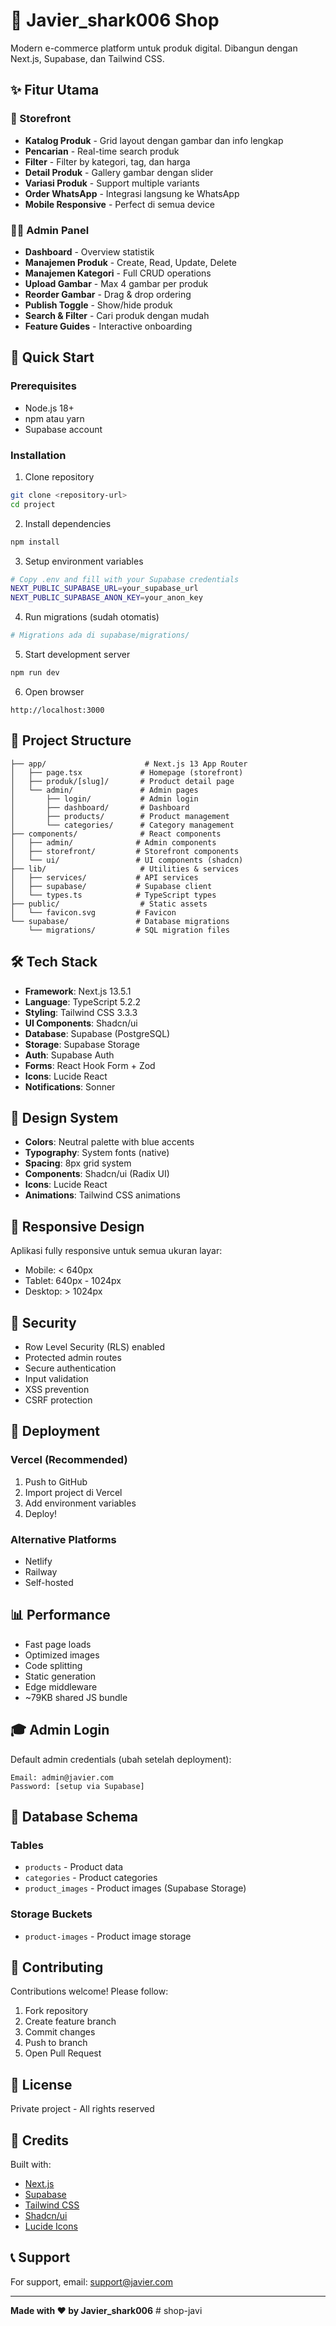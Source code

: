 # 🛒 Javier_shark006 Shop

Modern e-commerce platform untuk produk digital. Dibangun dengan Next.js, Supabase, dan Tailwind CSS.

## ✨ Fitur Utama

### 🏪 Storefront
- **Katalog Produk** - Grid layout dengan gambar dan info lengkap
- **Pencarian** - Real-time search produk
- **Filter** - Filter by kategori, tag, dan harga
- **Detail Produk** - Gallery gambar dengan slider
- **Variasi Produk** - Support multiple variants
- **Order WhatsApp** - Integrasi langsung ke WhatsApp
- **Mobile Responsive** - Perfect di semua device

### 👨‍💼 Admin Panel
- **Dashboard** - Overview statistik
- **Manajemen Produk** - Create, Read, Update, Delete
- **Manajemen Kategori** - Full CRUD operations
- **Upload Gambar** - Max 4 gambar per produk
- **Reorder Gambar** - Drag & drop ordering
- **Publish Toggle** - Show/hide produk
- **Search & Filter** - Cari produk dengan mudah
- **Feature Guides** - Interactive onboarding

## 🚀 Quick Start

### Prerequisites
- Node.js 18+ 
- npm atau yarn
- Supabase account

### Installation

1. Clone repository
```bash
git clone <repository-url>
cd project
```

2. Install dependencies
```bash
npm install
```

3. Setup environment variables
```bash
# Copy .env and fill with your Supabase credentials
NEXT_PUBLIC_SUPABASE_URL=your_supabase_url
NEXT_PUBLIC_SUPABASE_ANON_KEY=your_anon_key
```

4. Run migrations (sudah otomatis)
```bash
# Migrations ada di supabase/migrations/
```

5. Start development server
```bash
npm run dev
```

6. Open browser
```
http://localhost:3000
```

## 📁 Project Structure

```
├── app/                      # Next.js 13 App Router
│   ├── page.tsx             # Homepage (storefront)
│   ├── produk/[slug]/       # Product detail page
│   └── admin/               # Admin pages
│       ├── login/           # Admin login
│       ├── dashboard/       # Dashboard
│       ├── products/        # Product management
│       └── categories/      # Category management
├── components/              # React components
│   ├── admin/              # Admin components
│   ├── storefront/         # Storefront components
│   └── ui/                 # UI components (shadcn)
├── lib/                     # Utilities & services
│   ├── services/           # API services
│   ├── supabase/           # Supabase client
│   └── types.ts            # TypeScript types
├── public/                  # Static assets
│   └── favicon.svg         # Favicon
└── supabase/               # Database migrations
    └── migrations/         # SQL migration files
```

## 🛠️ Tech Stack

- **Framework**: Next.js 13.5.1
- **Language**: TypeScript 5.2.2
- **Styling**: Tailwind CSS 3.3.3
- **UI Components**: Shadcn/ui
- **Database**: Supabase (PostgreSQL)
- **Storage**: Supabase Storage
- **Auth**: Supabase Auth
- **Forms**: React Hook Form + Zod
- **Icons**: Lucide React
- **Notifications**: Sonner

## 🎨 Design System

- **Colors**: Neutral palette with blue accents
- **Typography**: System fonts (native)
- **Spacing**: 8px grid system
- **Components**: Shadcn/ui (Radix UI)
- **Icons**: Lucide React
- **Animations**: Tailwind CSS animations

## 📱 Responsive Design

Aplikasi fully responsive untuk semua ukuran layar:
- Mobile: < 640px
- Tablet: 640px - 1024px
- Desktop: > 1024px

## 🔐 Security

- Row Level Security (RLS) enabled
- Protected admin routes
- Secure authentication
- Input validation
- XSS prevention
- CSRF protection

## 🚀 Deployment

### Vercel (Recommended)

1. Push to GitHub
2. Import project di Vercel
3. Add environment variables
4. Deploy!

### Alternative Platforms
- Netlify
- Railway
- Self-hosted

## 📊 Performance

- Fast page loads
- Optimized images
- Code splitting
- Static generation
- Edge middleware
- ~79KB shared JS bundle

## 🎓 Admin Login

Default admin credentials (ubah setelah deployment):
```
Email: admin@javier.com
Password: [setup via Supabase]
```

## 📝 Database Schema

### Tables
- `products` - Product data
- `categories` - Product categories
- `product_images` - Product images (Supabase Storage)

### Storage Buckets
- `product-images` - Product image storage

## 🤝 Contributing

Contributions welcome! Please follow:
1. Fork repository
2. Create feature branch
3. Commit changes
4. Push to branch
5. Open Pull Request

## 📄 License

Private project - All rights reserved

## 🙏 Credits

Built with:
- [Next.js](https://nextjs.org/)
- [Supabase](https://supabase.com/)
- [Tailwind CSS](https://tailwindcss.com/)
- [Shadcn/ui](https://ui.shadcn.com/)
- [Lucide Icons](https://lucide.dev/)

## 📞 Support

For support, email: support@javier.com

---

**Made with ❤️ by Javier_shark006**
#   s h o p - j a v i  
 
